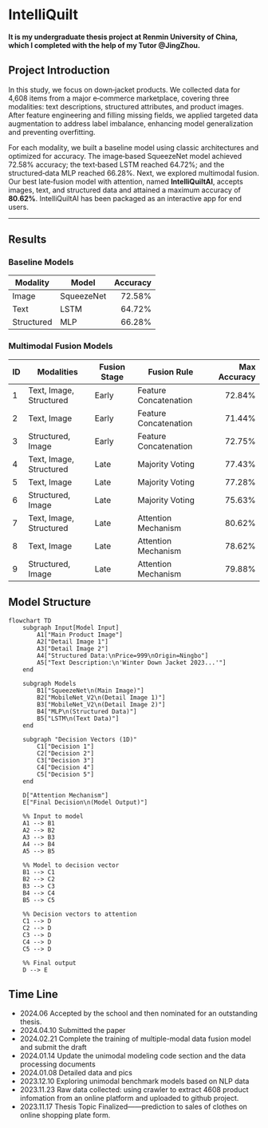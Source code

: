 # IntelliQuilt
**It is my undergraduate thesis project at Renmin University of China, which I completed with the help of my Tutor @JingZhou.**

## Project Introduction
In this study, we focus on down‑jacket products. We collected data for 4,608 items from a major e‑commerce marketplace, covering three modalities: text descriptions, structured attributes, and product images. After feature engineering and filling missing fields, we applied targeted data augmentation to address label imbalance, enhancing model generalization and preventing overfitting.

For each modality, we built a baseline model using classic architectures and optimized for accuracy. The image‑based SqueezeNet model achieved 72.58% accuracy; the text‑based LSTM reached 64.72%; and the structured‑data MLP reached 66.28%. Next, we explored multimodal fusion. Our best late‑fusion model with attention, named **IntelliQuiltAI**, accepts images, text, and structured data and attained a maximum accuracy of **80.62%**. IntelliQuiltAI has been packaged as an interactive app for end users.

---

## Results

### Baseline Models

| Modality    | Model       | Accuracy |
|-------------|-------------|---------:|
| Image       | SqueezeNet  |   72.58% |
| Text        | LSTM        |   64.72% |
| Structured  | MLP         |   66.28% |

### Multimodal Fusion Models

| ID | Modalities                   | Fusion Stage | Fusion Rule             | Max Accuracy |
|----|------------------------------|--------------|-------------------------|-------------:|
| 1  | Text, Image, Structured      | Early        | Feature Concatenation   |      72.84% |
| 2  | Text, Image                  | Early        | Feature Concatenation   |      71.44% |
| 3  | Structured, Image            | Early        | Feature Concatenation   |      72.75% |
| 4  | Text, Image, Structured      | Late         | Majority Voting         |      77.43% |
| 5  | Text, Image                  | Late         | Majority Voting         |      77.28% |
| 6  | Structured, Image            | Late         | Majority Voting         |      75.63% |
| 7  | Text, Image, Structured      | Late         | Attention Mechanism     |      80.62% |
| 8  | Text, Image                  | Late         | Attention Mechanism     |      78.62% |
| 9  | Structured, Image            | Late         | Attention Mechanism     |      79.88% |

## Model Structure
```mermaid
flowchart TD
    subgraph Input[Model Input]
        A1["Main Product Image"]
        A2["Detail Image 1"]
        A3["Detail Image 2"]
        A4["Structured Data:\nPrice=999\nOrigin=Ningbo"]
        A5["Text Description:\n'Winter Down Jacket 2023...'"]
    end

    subgraph Models
        B1["SqueezeNet\n(Main Image)"]
        B2["MobileNet_V2\n(Detail Image 1)"]
        B3["MobileNet_V2\n(Detail Image 2)"]
        B4["MLP\n(Structured Data)"]
        B5["LSTM\n(Text Data)"]
    end

    subgraph "Decision Vectors (1D)"
        C1["Decision 1"]
        C2["Decision 2"]
        C3["Decision 3"]
        C4["Decision 4"]
        C5["Decision 5"]
    end

    D["Attention Mechanism"]
    E["Final Decision\n(Model Output)"]

    %% Input to model
    A1 --> B1
    A2 --> B2
    A3 --> B3
    A4 --> B4
    A5 --> B5

    %% Model to decision vector
    B1 --> C1
    B2 --> C2
    B3 --> C3
    B4 --> C4
    B5 --> C5

    %% Decision vectors to attention
    C1 --> D
    C2 --> D
    C3 --> D
    C4 --> D
    C5 --> D

    %% Final output
    D --> E
```



## Time Line 
+ 2024.06 Accepted by the school and then nominated for an outstanding thesis.
+ 2024.04.10 Submitted the paper
+ 2024.02.21 Complete the training of multiple-modal data fusion model and submit the draft
+ 2024.01.14 Update the unimodal modeling code section and the data processing documents
+ 2024.01.08 Detailed data and pics
+ 2023.12.10 Exploring unimodal benchmark models based on NLP data
+ 2023.11.23 Raw data collected: using crawler to extract 4608 product infomation from an online platform and uploaded to github project.
+ 2023.11.17 Thesis Topic Finalized——prediction to sales of clothes on online shopping plate form.
